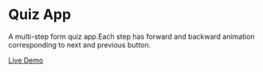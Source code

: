 # Quiz App

A multi-step form quiz app.Each step has forward and backward animation corresponding to next and previous button.

<a href="https://rishi1011.github.io/quiz-app">Live Demo</a>


